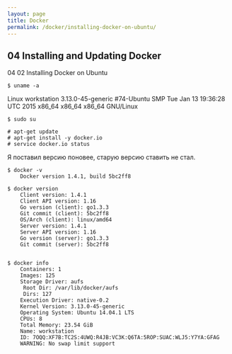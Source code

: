 ```yaml
---
layout: page
title: Docker
permalink: /docker/installing-docker-on-ubuntu/
---
```



## 04 Installing and Updating Docker

04 02 Installing Docker on Ubuntu


    $ uname -a
Linux workstation 3.13.0-45-generic #74-Ubuntu SMP Tue Jan 13 19:36:28 UTC 2015 x86_64 x86_64 x86_64 GNU/Linux


    $ sudo su

    # apt-get update
    # apt-get install -y docker.io
    # service docker.io status


Я поставил версию поновее, старую версию ставить не стал.

    $ docker -v
        Docker version 1.4.1, build 5bc2ff8

    $ docker version
        Client version: 1.4.1
        Client API version: 1.16
        Go version (client): go1.3.3
        Git commit (client): 5bc2ff8
        OS/Arch (client): linux/amd64
        Server version: 1.4.1
        Server API version: 1.16
        Go version (server): go1.3.3
        Git commit (server): 5bc2ff8


    $ docker info
        Containers: 1
        Images: 125
        Storage Driver: aufs
         Root Dir: /var/lib/docker/aufs
         Dirs: 127
        Execution Driver: native-0.2
        Kernel Version: 3.13.0-45-generic
        Operating System: Ubuntu 14.04.1 LTS
        CPUs: 8
        Total Memory: 23.54 GiB
        Name: workstation
        ID: 7OQQ:XF7B:TC2S:4UWQ:R4JB:VC3K:Q6TA:5ROP:SUAC:WLJ5:Y7YA:GFAG
        WARNING: No swap limit support
